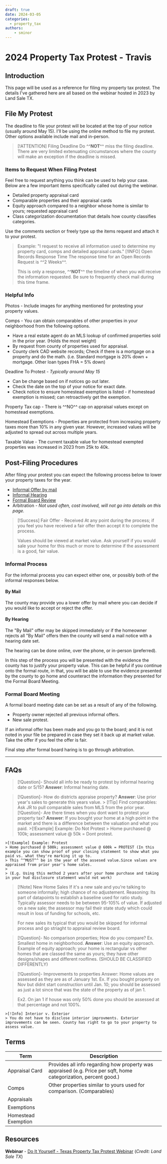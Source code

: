 ```yaml
---
draft: true 
date: 2024-03-05
categories:
  - property_tax
authors:
    - sminor
---
```


# 2024 Property Tax Protest - Travis

<!-- I'm planning to DIY my property tax protest this year on my primary residence. This will be my second attempt at protesting.

In my last attempt, 3 years ago, was on the Manor house. I compiled a few nearby comprable properties; viewed their values on TCAD, drive by and noted things that I thought would have brought up their property values in comparison to mine. It resulted in a rejection for lowering my property taxes and an invite to a meeting. I ended up not attending and that was the end of it.

This year I'm coming with information I learned from a webinar and am hopeful to try a different tactic, attend the meeting if needed and come out with a positive outcome. -->

## Introduction

This page will be used as a reference for filing my property tax protest. The details I've gathered here are all based on the webinar hosted in 2023 by Land Sale TX.

## File My Protest

The deadline to file your protest will be located at the top of your notice (usually around May 15). I'll be using the online method to file my protest. Other options available include mail and in-person.

>[!ATTENTION] Filing Deadline
> Do ^^**NOT**^^ miss the filing deadline. There are very limited extenuating circumstances where the county will make an exception if the deadline is missed.

### Items to Request When Filing Protest

Feel free to request anything you think can be used to help your case. Below are a few important items specifically called out during the webinar.

- Detailed property appraisal card
- Comparable properties and their appraisal cards
- Equity approach compared to a neighbor whose home is similar to yours; requested appraisal card
- Class categorization documentation that details how county classifies categories.

Use the comments section or freely type up the items request and attach it to your protest.

> Example:
> "I request to receive all information used to determine my property card, comps and detailed appraisal cards."
> [!INFO] Open Records Response Time
> The response time for an Open Records Request is ^^2 Weeks^^.
>
>This is only a response, ^^**NOT**^^ the timeline of when you will receive the information requested. Be sure to frequently check mail during this time frame.

### Helpful Info

Photos - Include images for anything mentioned for protesting your property values.

Comps - You can obtain comparables of other properties in your neighborhood from the following options.

- Have a real estate agent do an MLS lookup of confirmed properties sold in the prior year. (Holds the most weight)
- By request from county of properties used for appraisal.
- County clerk CAD website records; Check if there is a mortgage on a property and do the math. (i.e. Standard mortgage is 20% down + mortgage. Other loan types FHA = 5% down)

Deadline To Protest - _Typically around May 15_

- Can be change based on if notices go out later.
- Check the date on the top of your notice for exact date.
- Check notice to ensure homestead exemption is listed - if homestead exemption is missed; can retroactively get the exemption.

Property Tax cap - There is ^^NO^^ cap on appraisal values except on homestead exemptions.

Homestead Exemptions - Properties are protected from increasing property taxes more than 10% in any given year. However, increased values will be adjusted to spread out across multiple years.

Taxable Value - The current taxable value for homestead exempted properties was increased in 2023 from 25k to 40k.

## Post-Filing Procedures

After filing your protest you can expect the following process below to lower your property taxes for the year.

- [Informal Offer by mail](#by-mail)
- [Informal Hearing](#by-hearing)
- [Formal Board Review](#formal-board-meeting)
- Arbitration - _Not used often, cost involved, will not go into details on this page._

>[!Success] Fair Offer - Received
> At any point during the process; if you feel you have received a fair offer then accept it to complete the process.
>
> Values should be viewed at market value. Ask yourself if you would sale your home for this much or more to determine if the assessment is a good, fair value.

### Informal Process

For the informal process you can expect either one, or possibly both of the informal responses below.

#### By Mail

The county may provide you a lower offer by mail where you can decide if you would like to accept or reject the offer.

#### By Hearing

The "By Mail" offer may be skipped immediately or if the homeowner rejects all "By Mail" offers then the county will send a mail notice with a hearing date set.

The hearing can be done online, over the phone, or in-person (preferred).

In this step of the process you will be presented with the evidence the county has to justify your property value. This can be helpful if you continue onto the formal route, in that, you will be able to use the evidence presented by the county to go home and counteract the information they presented for the Formal Board Meeting.

### Formal Board Meeting

A formal board meeting date can be set as a result of any of the following.

- Property owner rejected all previous informal offers.
- New sale protest.

If an informal offer has been made and you go to the board; and it is not noted in your file be prepared in case they set it back up at market value. Take the offer if you feel the offer is fair.

Final step after formal board haring is to go through arbitration.

---

## FAQs

> [!Question]- Should all info be ready to protest by informal hearing date or 5/15?
> **Answer**: Informal hearing date.

>[!Question]- How do districts appraise property?
> **Answer**: Use prior year's sales to generate this years value.
    > [!Tip] Find comparables: Ask JR to pull comparable sales from MLS from the prior year.
>[!Question]- Are there times when you dont want to protest your property tax?
> **Answer**: If you bought your home at a high point in the market and there is a difference between the valuation and what you paid.
    >[!Example] Example: Do Not Protest
    > Home purchased @ 100k; assessment value @ 50k = Dont protest.

    >[!Example] Example: Protest
    > Home purchased @ 500k; assessment value @ 600k = PROTEST (In this example you can show proof of your closing statement to show what you paid vs. what they're marking it up to.
    > This ^^MUST^^ be in the year of the assesed value.Since values are appraised from prior year's home sales.
    >
    > (E.g. Using this method 2 years after your home purchase and taking in your hud disclosure statement would not work)
>[!Note] New Home Sales
> If it's a new sale and you're talking to someone informally; high chance of no adjustement. Reasoning: Its part of datapoints to establish a baseline used for ratio study. Typically assessor needs to be between 95-105% of value. If adjusted on a new sale; the assessor may fail their state study which could result in loss of funding for schools, etc.
>
> For new sales its typical that you would be skipped for informal process and go striaght to appraisal review board.

>[!Question]- No comparison properties; How do you compare?
> Ex. Smallest home in neighborhood.
> **Answer**: Use an equity approach. Example of equity approach; your home is rectangular vs other homes that are classed the same as yours; they have other designs/shapes and different rooflines. (SHOULD BE CLASSIFIED DIFFERENTLY)

>[!Question]- Improvements to properties
> Answer: Home values are assessed as they are as of January 1st.
> Ex. If you bought property on Nov but didnt start construction until Jan. 10; you should be assessed as just a lot since that was the state of the property as of jan 1.
>
>Ex2. On jan 1 if house was only 50% done you should be assessed at that percentage and not 100%.
>
    >[!Info] Interior v. Exterior
    > You do not have to disclose interior improvments. Exterior improvements can be seen. County has right to go to your property to assess value.

## Terms

| Term | Description |
| -- | -- |
| Appraisal Card | Provides all info regarding how property was appraised (e.g. Price per sqft, home categorization, percent good.) |
| Comps | Other properties similar to yours used for comparison. (Comparables) |
| Appraisals | |
| Exemptions | |
| Homestead Exemption | |

## Resources

**Webinar** - [Do It Yourself - Texas Property Tax Protest Webinar](https://youtu.be/dxw9iUI_J_w?si=sAf51RohOXf5H36k) (_Credit: Land Sale TX_)
